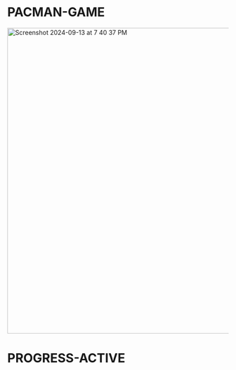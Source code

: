 # PACMAN-GAME
<img width="698" alt="Screenshot 2024-09-13 at 7 40 37 PM" src="https://github.com/user-attachments/assets/2ebcb1e5-dd8e-45a0-8696-443ff0ef9bfb">






# PROGRESS-ACTIVE
